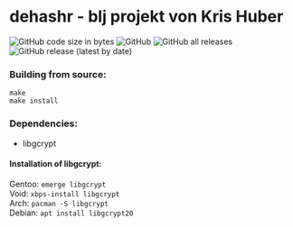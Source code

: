 # dehashr - blj projekt von Kris Huber
![GitHub code size in bytes](https://img.shields.io/github/languages/code-size/krissemicolon/dehashr?style=plastic)
![GitHub](https://img.shields.io/github/license/krissemicolon/dehashr?style=plastic)
![GitHub all releases](https://img.shields.io/github/downloads/krissemicolon/dehashr/total?style=plastic)
![GitHub release (latest by date)](https://img.shields.io/github/v/release/krissemicolon/dehashr?style=plastic)
### Building from source:
```
make
make install
```
### Dependencies:
- libgcrypt

#### Installation of libgcrypt:
Gentoo: ```emerge libgcrypt```\
Void: ```xbps-install libgcrypt```\
Arch: ```pacman -S libgcrypt```\
Debian: ```apt install libgcrypt20```
